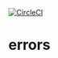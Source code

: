 [![CircleCI](https://circleci.com/gh/lab259/errors.svg?style=shield&circle-token=c4509080576acf88fa313e2bb5ccabb4787a44fb)](https://circleci.com/gh/lab259/errors)

# errors